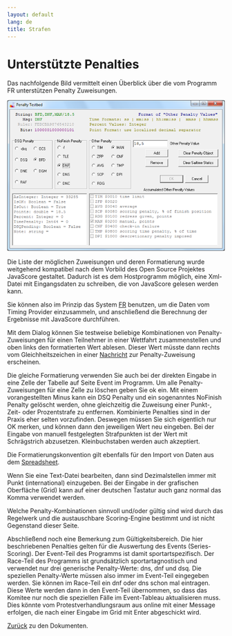 ```yaml
---
layout: default
lang: de
title: Strafen
---
```


# Unterstützte Penalties

Das nachfolgende Bild vermittelt einen Überblick über die vom Programm FR unterstützen Penalty Zuweisungen.

![supported penalties test form screenshot](../images/Supported-Penalties.png)

Die Liste der möglichen Zuweisungen und deren Formatierung wurde weitgehend 
kompatibel nach dem Vorbild des Open Source Projektes JavaScore gestaltet. 
Dadurch ist es dem Hostprogramm möglich, eine Xml-Datei mit Eingangsdaten zu 
schreiben, die von JavaScore gelesen werden kann.

Sie können also im Prinzip das System [FR](../applications/FR.html) benutzen,
um die Daten vom Timing Provider einzusammeln,
und anschließend die Berechnung der Ergebnisse mit JavaScore durchführen.

Mit dem Dialog können Sie testweise beliebige Kombinationen von Penalty-Zuweisungen 
für einen Teilnehmer in einer Wettfahrt zusammenstellen und oben links den formatierten Wert ablesen.
Dieser Wert müsste dann rechts vom Gleichheitszeichen in einer [Nachricht](doc-msg-example.html) zur Penalty-Zuweisung erscheinen.

Die gleiche Formatierung verwenden Sie auch bei der direkten Eingabe in eine 
Zelle der Tabelle auf Seite Event im Programm. Um alle Penalty-Zuweisungen für 
eine Zelle zu löschen geben Sie ok ein. Mit einem vorangestellten Minus kann ein 
DSQ Penalty und ein sogenanntes NoFinish Penalty gelöscht werden, ohne 
gleichzeitig die Zuweisung einer Punkt-, Zeit- oder Prozentstrafe zu entfernen. 
Kombinierte Penalties sind in der Praxis eher selten vorzufinden. Deswegen 
müssen Sie sich eigentlich nur OK merken, und können dann den jeweiligen Wert 
neu eingeben. Bei der Eingabe von manuell festgelegten Strafpunkten ist der Wert 
mit Schrägstrich abzusetzen. Kleinbuchstaben werden auch akzeptiert.

Die Formatierungskonvention gilt ebenfalls für den Import von Daten aus dem [Spreadsheet](doc-spreadsheet-use.html).

Wenn Sie eine Text-Datei bearbeiten, dann sind Dezimalstellen immer mit Punkt 
(international) einzugeben. Bei der Eingabe in der grafischen Oberfläche (Grid) 
kann auf einer deutschen Tastatur auch ganz normal das Komma verwendet werden.

Welche Penalty-Kombinationen sinnvoll und/oder gültig sind wird durch das 
Regelwerk und die austauschbare Scoring-Engine bestimmt und ist nicht Gegenstand 
dieser Seite.

Abschließend noch eine Bemerkung zum Gültigkeitsbereich. Die hier 
beschriebenen Penalties gelten für die Auswertung des Events (Series-Scoring). 
Der Event-Teil des Programms ist damit sportartspezifisch. Der Race-Teil des 
Programms ist grundsätzlich sportartagnostisch und verwendet nur drei generische 
Penalty-Werte: dns, dnf und dsq. Die speziellen Penalty-Werte müssen also immer 
im Event-Teil eingegeben werden. Sie können im Race-Teil ein dnf oder dns schon 
mal eintragen. Diese Werte werden dann in den Event-Teil übernommen, so dass das 
Komitee nur noch die speziellen Fälle im Event-Tableau aktualisieren muss. Dies 
könnte vom Protestverhandlungsraum aus online mit einer Message erfolgen, die 
nach einer Eingabe im Grid mit Enter abgeschickt wird.

[Zurück](doc-index.html) zu den Dokumenten.